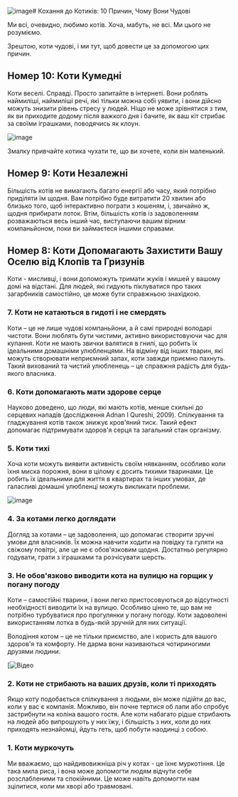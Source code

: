 ![image](https://github.com/AndriyBalii/ITcollege/assets/153769431/b7168914-66d7-4933-85f4-e3855c27482f)# Кохання до Котиків: 10 Причин, Чому Вони Чудові

Ми всі, очевидно, любимо котів. Хоча, мабуть, не всі. Ми цього не розуміємо.

Зрештою, коти чудові, і ми тут, щоб довести це за допомогою цих причин.

## Номер 10: Коти Кумедні
Коти веселі. Справді. Просто запитайте в інтернеті. Вони роблять наймиліші, наймиліші речі, які тільки можна собі уявити, і вони дійсно можуть знизити рівень стресу у людей. Ніщо не може зрівнятися з тим, як ви приходите додому після важкого дня і бачите, як ваш кіт стрибає за своїми іграшками, поводячись як клоун.

![image](https://github.com/AndriyBalii/ITcollege/assets/153769431/8f835f6c-ea64-485d-a18c-17677dd09910)


Змалку привчайте котика чухати те, що ви хочете, коли він маленький.

## Номер 9: Коти Незалежні
Більшість котів не вимагають багато енергії або часу, який потрібно приділяти їм щодня. Вам потрібно буде витратити 20 хвилин або близько того, щоб інтерактивно пограти з кошеням, і, звичайно ж, щодня прибирати лоток. Втім, більшість котів із задоволенням розважаються весь інший час, виступаючи вашим вірним компаньйоном, поки ви займаєтеся іншими справами.

## Номер 8: Коти Допомагають Захистити Вашу Оселю від Клопів та Гризунів
Коти - мисливці, і вони допоможуть тримати жуків і мишей у вашому домі на відстані. Для людей, які гидують піклуватися про таких загарбників самостійно, це може бути справжньою знахідкою.

### 7. Коти не катаються в гидоті і не смердять

Коти – це не лише чудові компаньйони, а й самі природні володарі чистоти. Вони люблять бути чистими, активно використовуючи час для купання. Коти не мають звички валятися в гнилі, що робить їх ідеальними домашніми улюбленцями. На відміну від інших тварин, які можуть створювати неприємний запах, коти завжди приємно пахнуть. Такий вихований та чистий улюбленець – це справжня радість для будь-якого власника.

### 6. Коти допомагають мати здорове серце

Науково доведено, що люди, які мають котів, менше схильні до серцевих нападів (дослідження Adnan I Qureshi, 2009). Спілкування та гладжування котів також знижує кров'яний тиск. Такий ефект допомагає підтримувати здоров'я серця та загальний стан організму.

### 5. Коти тихі

Хоча коти можуть виявити активність своїм нявканням, особливо коли їхня миска порожня, вони в цілому є досить тихими тваринами. Це робить їх ідеальними для життя в квартирах та інших умовах, де галасливі домашні улюбленці можуть викликати проблеми.

![image](https://github.com/AndriyBalii/ITcollege/assets/153769431/c2400a61-e08a-4e9e-993e-9fc365283aed)

### 4. За котами легко доглядати

Догляд за котами – це задоволення, що допомагає створити зручні умови для власників. Їх можна навчити ходити на повідку та гуляти на свіжому повітрі, але це не є обов'язковим щодня. Достатньо регулярно годувати, грати з іграшками та розчісувати шерсть.

### 3. Не обов'язково виводити кота на вулицю на горщик у погану погоду

Коти – самостійні тварини, і вони легко пристосовуються до відсутності необхідності виводити їх на вулицю. Особливо цінно те, що вам не потрібно турбуватися про прогулянки у погану погоду. Коти задоволені використанням лотка в будь-якій зручній для них ситуації.

Володіння котом – це не тільки приємство, але і користь для вашого здоров'я та комфорту. Не дарма вони називаються чотириногими друзями людини.

[![Відео](https://www.youtube.com/watch?embeds_referring_euri=https%3A%2F%2Fwww.purrfectpost.com%2F&source_ve_path=Mjg2NjQsMTY0NTAz&feature=emb_share&v=D1FrFzUQ-5k&ab_channel=PurrfectPost)

### 2. Коти не стрибають на ваших друзів, коли ті приходять

Якщо коту подобається спілкування з людьми, він може підійти до вас, коли у вас є компанія. Можливо, він почне тертися об лапи або спробує застрибнути на коліна вашого гостя. Але коти набагато рідше стрибають на людей або випрошують у них їжу, і більшість з них, коли до них приходять незнайомці, йдуть геть, щоб побути наодинці з собою.

### 1. Коти муркочуть

Ми вважаємо, що найдивовижніша річ у котах - це їхнє муркотіння. Це така мила риса, і вона може допомогти людям відчути себе розслабленими та спокійними. Це може навіть допомогти нам зцілитися, коли ми хворі або травмовані.
